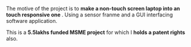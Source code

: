 The motive of the project is to <b> make a non-touch screen laptop into an touch responsive one </b>.
Using a sensor franme and a GUI interfacing software application.

This is a <b>5.5lakhs funded MSME project</b> for which I <b>holds a patent rights</b> also.

